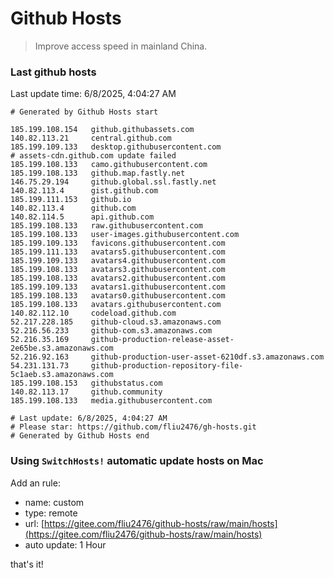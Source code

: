 # Github Hosts

> Improve access speed in mainland China.

### Last github hosts

Last update time: 6/8/2025, 4:04:27 AM

```base
# Generated by Github Hosts start 

185.199.108.154   github.githubassets.com
140.82.113.21     central.github.com
185.199.109.133   desktop.githubusercontent.com
# assets-cdn.github.com update failed
185.199.108.133   camo.githubusercontent.com
185.199.108.133   github.map.fastly.net
146.75.29.194     github.global.ssl.fastly.net
140.82.113.4      gist.github.com
185.199.111.153   github.io
140.82.113.4      github.com
140.82.114.5      api.github.com
185.199.108.133   raw.githubusercontent.com
185.199.108.133   user-images.githubusercontent.com
185.199.109.133   favicons.githubusercontent.com
185.199.111.133   avatars5.githubusercontent.com
185.199.109.133   avatars4.githubusercontent.com
185.199.108.133   avatars3.githubusercontent.com
185.199.108.133   avatars2.githubusercontent.com
185.199.109.133   avatars1.githubusercontent.com
185.199.108.133   avatars0.githubusercontent.com
185.199.108.133   avatars.githubusercontent.com
140.82.112.10     codeload.github.com
52.217.228.185    github-cloud.s3.amazonaws.com
52.216.56.233     github-com.s3.amazonaws.com
52.216.35.169     github-production-release-asset-2e65be.s3.amazonaws.com
52.216.92.163     github-production-user-asset-6210df.s3.amazonaws.com
54.231.131.73     github-production-repository-file-5c1aeb.s3.amazonaws.com
185.199.108.153   githubstatus.com
140.82.113.17     github.community
185.199.108.133   media.githubusercontent.com

# Last update: 6/8/2025, 4:04:27 AM
# Please star: https://github.com/fliu2476/gh-hosts.git
# Generated by Github Hosts end
```

### Using `SwitchHosts!` automatic update hosts on Mac
Add an rule:
- name: custom
- type: remote
- url: [https://gitee.com/fliu2476/github-hosts/raw/main/hosts](https://gitee.com/fliu2476/github-hosts/raw/main/hosts)
- auto update: 1 Hour

that's it!

